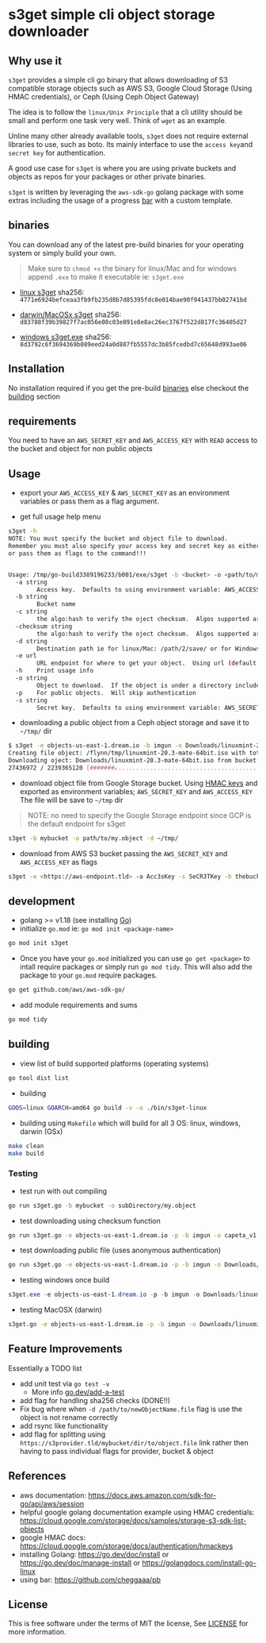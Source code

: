 # s3get simple cli object storage downloader

## Why use it
`s3get` provides a simple cli go binary that allows downloading of S3 compatible
storage objects such as AWS S3, Google Cloud Storage (Using HMAC credentials), or Ceph
(Using Ceph Object Gateway)

The idea is to follow the `linux/Unix Principle` that a cli utility should be
small and perform one task very well.  Think of `wget` as an example.

Unline many other already available tools, `s3get`  does not require external libraries
to use, such as boto.  Its mainly interface to use the `access key`and `secret key` 
for authentication.

A good use case for `s3get` is where you are using private buckets and objects as repos
for your packages or other private binaries.

`s3get` is written by leveraging the `aws-sdk-go` golang package with some extras 
including the usage of a progress [bar](https://github.com/cheggaaa/pb) with a custom template.

## binaries

You can download any of the latest pre-build binaries for your operating system or simply build your own.

> Make sure to `chmod +x` the binary for linux/Mac and for windows append `.exe` to make it executable ie: `s3get.exe`

* [linux s3get](https://objects-us-east-1.dream.io/pub-binaries/linux/s3get) sha256: `4771e6924befceaa3fb9fb235d8b7d85395fdc8e014bae90f941437bb02741bd`
  
* [darwin/MacOSx s3get](https://objects-us-east-1.dream.io/pub-binaries/darwin/s3get) sha256: `d83788f39b39827f7ac056e08c03e891e8e8ac26ec3767f522d817fc36405d27`

* [windows s3get.exe](https://objects-us-east-1.dream.io/pub-binaries/windows/s3get.exe) sha256: `8d3792c6f3694369b089eed24a0d887fb5557dc3b85fcedbd7c65648d993ae06`


## Installation

No installation required if you get the pre-build [binaries](#binaries) else checkout the [building](#building) section


## requirements

You need to have an `AWS_SECRET_KEY` and `AWS_ACCESS_KEY` with `READ` access to the bucket and object for non public objects


## Usage

* export your `AWS_ACCESS_KEY` & `AWS_SECRET_KEY` as an environment variables or pass them as a flag argument.

* get full usage help menu

```sh
s3get -h
NOTE: You must specify the bucket and object file to download.
Remember you must also specify your access key and secret key as either environment variables
or pass them as flags to the command!!!


Usage: /tmp/go-build3389196233/b001/exe/s3get -b <bucket> -o <path/to/my.object>
  -a string
        Access key.  Defaults to using environment variable: AWS_ACCESS_KEY
  -b string
        Bucket name
  -c string
        the algo:hash to verify the oject checksum.  Algos supported are: sha256, sha1 & md5
  -checksum string
        the algo:hash to verify the oject checksum.  Algos supported are: sha256, sha1 & md5
  -d string
        Destination path ie for linux/Mac: /path/2/save/ or for Windows: C:\temp\ 
  -e url
        URL endpoint for where to get your object.  Using url (default "https://storage.googleapis.com")
  -h    Print usage info
  -o string
        Object to download.  If the object is under a directory include the whole path: subdir/myobject.file
  -p    For public objects.  Will skip authentication
  -s string
        Secret key.  Defaults to using environment variable: AWS_SECRET_KEY
```

* downloading a public object from a Ceph object storage and save it to `~/tmp/` dir

```sh
$ s3get -e objects-us-east-1.dream.io -b imgun -o Downloads/linuxmint-20.3-mate-64bit.iso -p -d ~/tmp/
Creating file object: /flynn/tmp/linuxmint-20.3-mate-64bit.iso with total size of 2239365120
Downloading oject: Downloads/linuxmint-20.3-mate-64bit.iso from bucket: imgun
27436972 / 2239365120 [#######↙......................................................] 1.23% 2427676 p/s 15m11s
```

* download object file from Google Storage bucket.  Using [HMAC keys](https://cloud.google.com/storage/docs/authentication/hmackeys) and exported as environment variables; `AWS_SECRET_KEY` and `AWS_ACCESS_KEY`  The file will be save to `~/tmp` dir

> NOTE: no need to specify the Google Storage endpoint since GCP is the default endpoint for s3get

```sh
s3get -b mybucket -o path/to/my.object -d ~/tmp/
```

* download from AWS S3 bucket passing the `AWS_SECRET_KEY` and `AWS_ACCESS_KEY` as flags

```sh
s3get -e <https://aws-endpoint.tld> -a Acc3sKey -s SeCR3TKey -b thebucketName -o myfile.object
```

## development

* golang >= v1.18 (see installing [Go](https://go.dev/doc/manage-install))
* initialize `go.mod` ie: `go mod init <package-name>`

```sh
go mod init s3get
```

* Once you have your `go.mod` initialized you can use `go get <package>` to
intall require packages or simply run `go mod tidy`.  This will also add the package to your `go.mod`
require packages.

```sh
go get github.com/aws/aws-sdk-go/
```

* add module requirements and sums

```sh
go mod tidy
```

## building

* view list of build supported platforms (operating systems)

```sh
go tool dist list
```

* building

```sh
GOOS=linux GOARCH=amd64 go build -v -o ./bin/s3get-linux 
```


* building using `Makefile` which will build for all 3 OS: linux, windows, darwin (OSx)


```sh
make clean
make build
```


### Testing

* test run with out compiling

```sh
go run s3get.go -b mybucket -o subDirectory/my.object
```

* test downloading using checksum function

```sh
go run s3get.go -e objects-us-east-1.dream.io -p -b imgun -o capeta_v1.jpg -d ~/tmp/ -c sha256:8047e2a8de2be034dace7130563ce31ebd89dd00c63c93de96288ded27faa488
```

* test downloading public file (uses anonymous authentication) 

```sh
go run s3get.go -e objects-us-east-1.dream.io -p -b imgun -o Downloads/linuxmint-20.3-mate-64bit.iso -d ~/tmp/
```

* testing windows once build

```ps1
s3get.exe -e objects-us-east-1.dream.io -p -b imgun -o Downloads/linuxmint-20.3-mate-64bit.iso -d .\Downloads\
```

* testing MacOSX (darwin)

```sh
s3get.go -e objects-us-east-1.dream.io -p -b imgun -o Downloads/linuxmint-20.3-mate-64bit.iso -d ~/tmp/
```

## Feature Improvements

Essentially a TODO list

* add unit test via `go test -v`
  - More info [go.dev/add-a-test](https://go.dev/doc/tutorial/add-a-test)
* add flag for handling sha256 checks (DONE!!)
* Fix bug where when `-d /path/to/newObjectName.file` flag is use the object is not rename correctly
* add rsync like functionality 
* add flag for splitting using `https://s3provider.tld/mybucket/dir/to/object.file` link rather then having to pass individual flags for provider, bucket & object

## References

* aws documentation: https://docs.aws.amazon.com/sdk-for-go/api/aws/session
* helpful google golang documentation example using HMAC credentials: https://cloud.google.com/storage/docs/samples/storage-s3-sdk-list-objects
* google HMAC docs: https://cloud.google.com/storage/docs/authentication/hmackeys
* installing Golang: https://go.dev/doc/install or https://go.dev/doc/manage-install or https://golangdocs.com/install-go-linux
* using bar: https://github.com/cheggaaa/pb

## License
  
This is free software under the terms of MIT the license, See [LICENSE](https://github.com/redeyesdemonkyo/s3get/blob/main/LICENSE) for more information.
